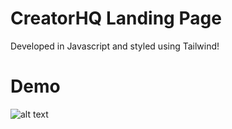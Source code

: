 # CreatorHQ Landing Page

Developed in Javascript and styled using Tailwind!

# Demo
![alt text](https://ibb.co/VVHy1FZ)
